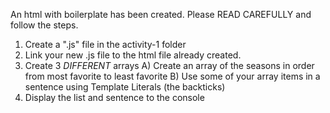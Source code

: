 An html with boilerplate has been created. Please READ CAREFULLY and follow the steps.

1) Create a ".js" file in the activity-1 folder
2) Link your new .js file to the html file already created.
3) Create 3 *DIFFERENT* arrays
    A) Create an array of the seasons in order from most favorite to least favorite
    B) Use some of your array items in a sentence using Template Literals (the backticks)
4) Display the list and sentence to the console
